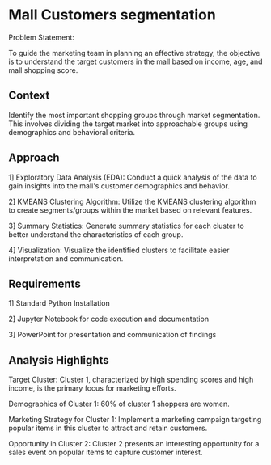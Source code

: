 
# Mall Customers segmentation

Problem Statement:


To guide the marketing team in planning an effective strategy, the objective is to understand the target customers in the mall based on income, age, and mall shopping score.









## Context

Identify the most important shopping groups through market segmentation. This involves dividing the target market into approachable groups using demographics and behavioral criteria.


## Approach

1]  Exploratory Data Analysis (EDA): Conduct a quick analysis of the data to gain      insights into the mall's customer demographics and behavior.   


2]  KMEANS Clustering Algorithm: Utilize the KMEANS clustering algorithm to create segments/groups within the market based on relevant features.

3]  Summary Statistics: Generate summary statistics for each cluster to better understand the characteristics of each group.

4]  Visualization: Visualize the identified clusters to facilitate easier interpretation and communication.


## Requirements

1]  Standard Python Installation

2]  Jupyter Notebook for code execution and documentation

3]  PowerPoint for presentation and communication of findings

## Analysis Highlights


Target Cluster: Cluster 1, characterized by high spending scores and high income, is the primary focus for marketing efforts.


Demographics of Cluster 1: 60% of cluster 1 shoppers are women.


Marketing Strategy for Cluster 1: Implement a marketing campaign targeting popular items in this cluster to attract and retain customers.


Opportunity in Cluster 2: Cluster 2 presents an interesting opportunity for a sales event on popular items to capture customer interest.